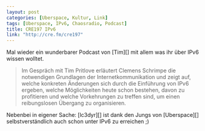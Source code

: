```yaml
---
layout: post
categories: [Uberspace, Kultur, Link]
tags: [Uberspace, IPv6, Chaosradio, Podcast]
title: CRE197 IPv6  
link: "http://cre.fm/cre197" 
---
```


Mal wieder ein wunderbarer Podcast von [Tim][] mit allem was ihr über IPv6 wissen wolltet. 

> Im Gespräch mit Tim Pritlove erläutert Clemens Schrimpe die
> notwendigen Grundlagen der Internetkommunikation und zeigt auf, welche
> konkreten Änderungen sich durch die Einführung von IPv6 ergeben,
> welche Möglichkeiten heute schon bestehen, davon zu profitieren und
> welche Vorkehrungen zu treffen sind, um einen reibungslosen Übergang
> zu organisieren.

Nebenbei in eigener Sache: [lc3dyr][] ist dank den Jungs von [Uberspace][] selbstverständlich auch schon unter IPv6 zu erreichen ;)
